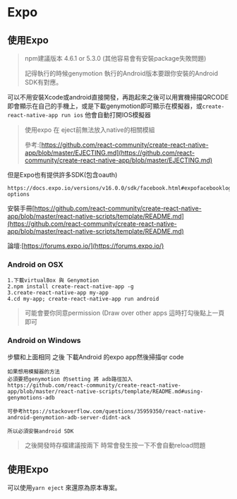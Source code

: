 # Expo

## 使用Expo

> npm建議版本 4.6.1 or 5.3.0 \(其他容易會有安裝package失敗問題\)
>
> 記得執行的時候genymotion 執行的Android版本要跟你安裝的Android SDK有對應。

可以不用安裝Xcode或android直接開發，再跑起來之後可以用實機掃描QRCODE即會顯示在自己的手機上，或是下載genymotion即可顯示在模擬器，或`create-react-native-app run ios` 他會自動打開IOS模擬器

> 使用expo 在 eject前無法放入native的相關模組
>
> 參考:[https://github.com/react-community/create-react-native-app/blob/master/EJECTING.md](https://github.com/react-community/create-react-native-app/blob/master/EJECTING.md)

但是Expo也有提供許多SDK\(包含oauth\)

```text
https://docs.expo.io/versions/v16.0.0/sdk/facebook.html#expofacebookloginwithreadpermissionsasyncappid-options
```

安裝手冊[https://github.com/react-community/create-react-native-app/blob/master/react-native-scripts/template/README.md](https://github.com/react-community/create-react-native-app/blob/master/react-native-scripts/template/README.md)

論壇:[https://forums.expo.io/](https://forums.expo.io/)

### Android on OSX

```text
1.下載virtualBox 與 Genymotion
2.npm install create-react-native-app -g
3.create-react-native-app my-app 
4.cd my-app; create-react-native-app run android
```

> 可能會要你同意permission \(Draw over other apps 這時打勾後點上一頁即可

### Android on Windows

步驟和上面相同 之後 下載Android 的expo app然後掃描qr code

```text
如果想用模擬器的方法
必須要把genymotion 的setting 將 adb路徑加入
https://github.com/react-community/create-react-native-app/blob/master/react-native-scripts/template/README.md#using-genymotions-adb

可參考https://stackoverflow.com/questions/35959350/react-native-android-genymotion-adb-server-didnt-ack

所以必須安裝android SDK
```

> 之後開發時存檔建議按兩下 時常會發生按一下不會自動reload問題

## 使用Expo

可以使用`yarn eject` 來還原為原本專案。

